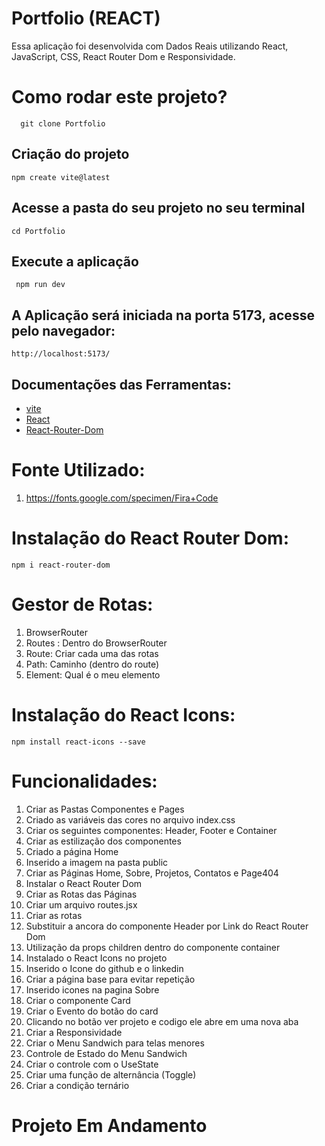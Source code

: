# Portfolio  (REACT)

Essa aplicação foi desenvolvida com Dados Reais utilizando React, JavaScript, CSS, React Router Dom  e Responsividade.

# Como rodar este projeto?

      git clone Portfolio

 ## Criação do projeto

    npm create vite@latest

 ## Acesse a pasta do seu projeto no seu terminal

    cd Portfolio

  ## Execute a aplicação

     npm run dev  

## A Aplicação será iniciada na porta  5173, acesse pelo navegador:

    http://localhost:5173/      

## Documentações das Ferramentas:

- [vite](https://vitejs.dev/)
- [React](https://react.dev/)
- [React-Router-Dom](https://reactrouter.com/)


# Fonte Utilizado:

1. https://fonts.google.com/specimen/Fira+Code


# Instalação do React Router Dom:
    npm i react-router-dom


# Gestor de Rotas:
1. BrowserRouter
2. Routes : Dentro do BrowserRouter
3. Route: Criar cada uma das rotas
4. Path: Caminho (dentro do route)
5. Element: Qual é o meu elemento


# Instalação do React Icons:
    npm install react-icons --save

# Funcionalidades:

1. Criar as Pastas Componentes e Pages
2. Criado as variáveis das cores no arquivo index.css
3. Criar os seguintes componentes: Header, Footer e Container
4. Criar as estilização dos componentes
5. Criado a página Home
6. Inserido a imagem na pasta public
7. Criar as Páginas Home, Sobre, Projetos, Contatos e Page404
8. Instalar o React Router Dom
8. Criar as Rotas das Páginas 
9. Criar um arquivo routes.jsx
10. Criar as rotas
11. Substituir a ancora do componente Header por Link do React Router Dom
12. Utilização da props children dentro do componente container
13. Instalado o React Icons no projeto
14. Inserido o Icone do github e o linkedin
15. Criar a página base para evitar repetição
16. Inserido icones na pagina Sobre
17. Criar o componente Card 
18. Criar o Evento do botão do card
19. Clicando no botão ver projeto e codigo ele abre em uma nova aba
20. Criar a Responsividade
21. Criar o Menu Sandwich para telas menores
22. Controle de Estado do Menu Sandwich
23. Criar o controle com o UseState   
24. Criar uma função de alternância (Toggle)
25. Criar a condição ternário







# Projeto Em Andamento



